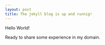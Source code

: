 ```yaml
---
layout: post
title: The jekyll blog is up and runnig!
---
```


Hello World!

Ready to share some experience in my domain.